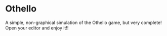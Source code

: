# Othello
A simple, non-graphical simulation of the Othello game, but very complete!
Open your editor and enjoy it!!
